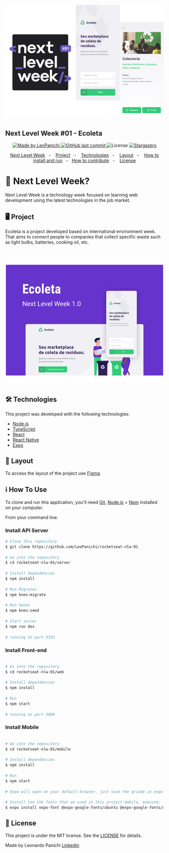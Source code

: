 <h1 align="center">
  <img alt="Logo Next Level Week" title="#NextLevelWeek" src="./.github/app-mobile-nlw.png" width="600px" />
</h1>

<h2>
  Next Level Week #01 - Ecoleta
</h2>

<p align="center">
  <a href="https://www.linkedin.com/in/leonardo-panichi-504022117/">
    <img alt="Made by LeoPanichi" src="https://img.shields.io/badge/made%20by-LeoPanichi-%2304D361">
  </a>

  <a href="https://github.com/LeoPanichi/rocketseat-nlw-01/commits/master">
    <img alt="GitHub last commit" src="https://img.shields.io/github/last-commit/LeoPanichi/rocketseat-nlw-01">
  </a>

  <img alt="License" src="https://img.shields.io/badge/license-MIT-brightgreen">
   <a href="https://github.com/LeoPanichi/rocketseat-nlw-01/stargazers">
    <img alt="Stargazers" src="https://img.shields.io/github/stars/LeoPanichi/rocketseat-nlw-01?style=social">
  </a>
</p>

<p align="center">
  <a href="#-next-level-week">Next Level Week</a>&nbsp;&nbsp;&nbsp;-&nbsp;&nbsp;&nbsp;
  <a href="#-project">Project</a>&nbsp;&nbsp;&nbsp;-&nbsp;&nbsp;&nbsp;
  <a href="#-Technologies">Technologies</a>&nbsp;&nbsp;&nbsp;-&nbsp;&nbsp;&nbsp;
  <a href="#-layout">Layout</a>&nbsp;&nbsp;&nbsp;-&nbsp;&nbsp;&nbsp;
  <a href="#-how-to-use">How to install and run</a>&nbsp;&nbsp;&nbsp;-&nbsp;&nbsp;&nbsp;<a href="#-how-to-contribute">How to contribute</a>&nbsp;&nbsp;&nbsp;-&nbsp;&nbsp;&nbsp;
  <a href="#-license">License</a>
</p>

# 💭 Next Level Week?

Next Level Week is a technology week focused on learning web development using the latest technologies in the job market.

## 🖥 Project 

Ecoleta is a project developed based on international environment week. 
That aims to connect people to companies that collect specific waste such as light bulbs, batteries, cooking oil, etc.

<h1 align="center">
  <img alt="Example" title="Example" src=".github/capa.png" width="500px" />
</h1>

## 🛠 Technologies

This project was developed with the following technologies:

- [Node.js][nodejs]
- [TypeScript][typescript]
- [React][reactjs]
- [React Native][rn]
- [Expo][expo]

## 📐 Layout

To access the layout of the project use [Figma](https://www.figma.com/file/1SxgOMojOB2zYT0Mdk28lB/).

## ℹ️ How To Use

To clone and run this application, you'll need [Git](https://git-scm.com), [Node.js][nodejs] + [Npm][npm] installed on your computer.

From your command line:

### Install API Server

```bash
# Clone this repository
$ git clone https://github.com/LeoPanichi/rocketseat-nlw-01

# Go into the repository
$ cd rocketseat-nlw-01/server

# Install dependencies
$ npm install

# Run Migrates
$ npm knex:migrate

# Run Seeds
$ npm knex:seed

# Start server
$ npm run dev

# running on port 3333
```

### Install Front-end

```bash

# Go into the repository
$ cd rocketseat-nlw-01/web

# Install dependencies
$ npm install

# Run
$ npm start

# running on port 3000
```

### Install Mobile

```bash

# Go into the repository
$ cd rocketseat-nlw-01/mobile

# Install dependencies
$ npm install

# Run
$ npm start

# Expo will open on your default browser, just scan the qrcode in expo app on your smartphone

# Install too the fonts that we used in this project mobile, execute:
$ expo install expo-font @expo-google-fonts/ubuntu @expo-google-fonts/roboto

```

## 📝 License

This project is under the MIT license. See the [LICENSE](https://github.com/LeoPanichi/rocketseat-nlw-01/blob/master/LICENSE) for details.


Made by Leonardo Panichi
[Linkedin](https://www.linkedin.com/in/leonardo-panichi-504022117/)

[nodejs]: https://nodejs.org/
[typescript]: https://www.typescriptlang.org/
[expo]: https://expo.io/
[reactjs]: https://reactjs.org
[rn]: https://facebook.github.io/react-native/
[npm]: https://www.npmjs.com/
